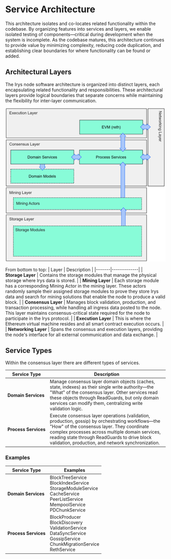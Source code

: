 # Service Architecture
This architecture isolates and co-locates related functionality within the codebase. By organizing features into services and layers, we enable isolated testing of components—critical during development when the system is incomplete. As the codebase matures, this architecture continues to provide value by minimizing complexity, reducing code duplication, and establishing clear boundaries for where functionality can be found or added.

## Architectural Layers

The Irys node software architecture is organized into distinct layers, each encapsulating related functionality and responsibilities. These architectural layers provide logical boundaries that separate concerns while maintaining the flexibility for inter-layer communication.

![diagram of architectural layers](images/layers.png)

From bottom to top:
| Layer | Description |
|-------|-------------|
| **Storage&nbsp;Layer** | Contains the storage modules that manage the physical storage where Irys data is stored. |
| **Mining&nbsp;Layer** | Each storage module has a corresponding Mining Actor in the mining layer. These actors randomly sample their assigned storage modules to prove they store Irys data and search for mining solutions that enable the node to produce a valid block. |
| **Consensus&nbsp;Layer** | Manages block validation, production, and transaction processing, while handling all ingress data posted to the node. This layer maintains consensus-critical state required for the node to participate in the Irys protocol. |
| **Execution&nbsp;Layer** | This is where the Ethereum virtual machine resides and all smart contract execution occurs. |
| **Networking&nbsp;Layer** | Spans the consensus and execution layers, providing the node's interface for all external communication and data exchange. |

## Service Types
Within the consensus layer there are different types of services.

| Service&nbsp;Type | Description |
|--------------|-------------|
| **Domain&nbsp;Services** | Manage consensus layer domain objects (caches, state, indexes) as their single write authority—the "What" of the consensus layer. Other services read these objects through ReadGuards, but only domain services can modify them, centralizing write validation logic. |
| **Process&nbsp;Services** | Execute consensus layer operations (validation, production, gossip) by orchestrating workflows—the "How" of the consensus layer. They coordinate complex processes across multiple domain services, reading state through ReadGuards to drive block validation, production, and network synchronization. |


### Examples

| Service Type | Examples |
|--------------|----------|
| **Domain Services** | BlockTreeService<br>BlockIndexService<br>StorageModuleService<br>CacheService<br>PeerListService<br>MempoolService<br>PDChunkService |
| **Process Services** | BlockProducer<br>BlockDiscovery<br>ValidationService<br>DataSyncService<br>GossipService<br>ChunkMigrationService<br>RethService |
